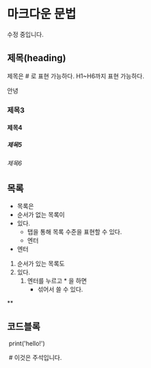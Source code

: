 # 마크다운 문법

수정 중입니다. 

## 제목(heading)

제목은 # 로 표현 가능하다. H1~H6까지 표현 가능하다.


안녕
### 제목3

#### 제목4

##### 제목5

###### 제목6

## 목록

* 목록은
* 순서가 없는 목록이
* 있다.
  * 탭을 통해 목록 수준을 표현할 수 있다.
  * 엔터
* 엔터



1. 순서가 있는 목록도
2. 있다.
   1. 엔터를 누르고 * 을 하면
      * 섞어서 쓸 수 있다.

**



## 코드블록

​	print('hello!')

​	# 이것은 주석입니다.
